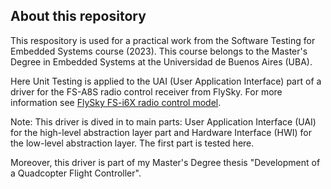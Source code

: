 ## About this repository

This respository is used for a practical work from the Software Testing for Embedded Systems course (2023). This course belongs to the Master's Degree in Embedded Systems at the Universidad de Buenos Aires (UBA).

Here Unit Testing is applied to the UAI (User Application Interface) part of a driver for the FS-A8S radio control receiver from FlySky. For more information see [FlySky FS-i6X radio control model](https://www.flysky-cn.com/i6x-gaishu-1).

Note: This driver is dived in to main parts: User Application Interface (UAI) for the high-level abstraction layer part and Hardware Interface (HWI) for the low-level abstraction layer. The first part is tested here.

Moreover, this driver is part of my Master's Degree thesis "Development of a Quadcopter Flight Controller".
